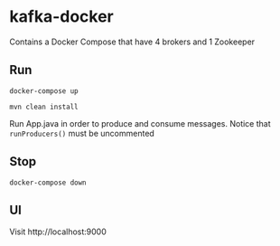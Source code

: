 # kafka-docker
Contains a Docker Compose that have 4 brokers and 1 Zookeeper
## Run
`docker-compose up`

`mvn clean install`

Run App.java in order to produce and consume messages. Notice that `runProducers()` must be uncommented

## Stop
`docker-compose down`

## UI
Visit http://localhost:9000
